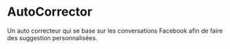 # AutoCorrector
Un auto correcteur qui se base sur les conversations Facebook afin de faire des suggestion personnalisées.
